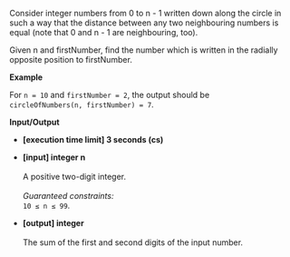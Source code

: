 Consider integer numbers from 0 to n - 1 written down along the circle in such a way that the distance between any two neighbouring numbers is equal (note that 0 and n - 1 are neighbouring, too).

Given n and firstNumber, find the number which is written in the radially opposite position to firstNumber.

__Example__

For `n = 10` and `firstNumber = 2`, the output should be<br>
`circleOfNumbers(n, firstNumber) = 7`.

__Input/Output__

+ __[execution time limit] 3 seconds (cs)__

+ __[input] integer n__<br><br>A positive two-digit integer.<br><br>_Guaranteed constraints:_<br>`10 ≤ n ≤ 99`.

+ __[output] integer__<br><br>The sum of the first and second digits of the input number.
